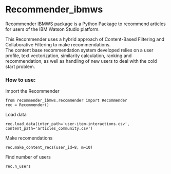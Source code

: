 # Recommender_ibmws

Recommender IBMWS package is a Python Package to recommend articles for users of the IBM Watson Studio platform.

This Recommender uses a hybrid approach of Content-Based Filtering and Collaborative Filtering to make recommendations.  
The content base recommendation system developed relies on a user profile, text vectorization, similarity calculation, ranking and recommendation, as well as handling of new users to deal with the cold start problem. 

### How to use:

Import the Recommender
```
from recommender_ibmws.recommender import Recommender
rec = Recommender()
```

Load data
```
rec.load_data(inter_path='user-item-interactions.csv', content_path='articles_community.csv')
```

Make recomendations
```
rec.make_content_recs(user_id=8, m=10)
```

Find number of users
```
rec.n_users
```

